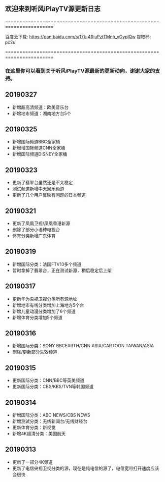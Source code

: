 

## 欢迎来到听风iPlayTV源更新日志

=======================================================================

百度云下载: https://pan.baidu.com/s/17k-4RiuPztTMnh_vOypIQw 提取码: pc2u 

=======================================================================

### 在这里你可以看到关于听风iPlayTV源最新的更新动向，谢谢大家的支持。

## 20190327
- 新增超高清频道：欧美音乐台
- 新增地市频道：湖南地方台5个

## 20190325
- 新增国际频道BBC全家桶
- 新增增国际频道CNN全家桶
- 新增国际频道DISNEY全家桶

## 20190323
- 更新了翡翠台虽然还是不太稳定
- 测试频道新增中天娱乐频道
- 更新了几个用户反映有问题的日本频道

## 20190321
- 更新了凤凰卫视/凤凰香港新源
- 删除了部分小语种电视台
- 体育分类新增广东体育

## 20190319
- 新增国际分类：法国FTV10多个频道
- 暂时拿掉了翡翠台，正在测试新源，稍后稳定后上架

## 20190317
- 更新华为央视卫视分类所有源地址
- 新增地市有线分类增加上海地方5个台
- 新增儿童动漫分类增加了6个频道
- 新增体育分类增加5个频道

## 20190316
- 新增国际分类：SONY BBCEARTH/CNN ASIA/CARTOON TAIWAN/ASIA
- 删除/更新部分失效频道

## 20190315
- 更新国际分类：CNN/BBC等英美频道
- 更新国际分类：CBS/KBS/TVN等韩国频道

## 20190314
- 新增国际分类：ABC NEWS/CBS NEWS
- 新增测试分类：无线新闻台/无线财经台
- 更新体育分类：新视觉
- 新增4K超清分类：美国航天

## 20190313
- 更新了一部分4K频道
- 更新了电信央视卫视分类的源，现在是纯电信的源了，电信宽带打开速度应该会很快

